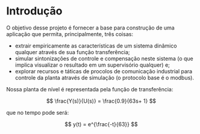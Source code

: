 # Introdução

O objetivo desse projeto é fornecer a base para construção de uma aplicação que permita, principalmente, três coisas:

- extrair empiricamente as características de um sistema dinâmico qualquer através de sua função transferência;
- simular sintonizações de controle e compensação neste sistema (o que implica visualizar o resultado em um supervisório qualquer) e;
- explorar recursos e táticas de procolos de comunicação industrial para controle da planta através de simulação (o protocolo base é o modbus).


Nossa planta de nível é representada pela função de transferência: 


$$ \frac{Y(s)}{U(s)} = \frac{0.9}{63s+ 1} $$

que no tempo pode será:

$$  y(t) = e^{\frac{-t}{63}} $$
